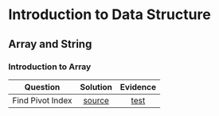 # Introduction to Data Structure

## Array and String

### Introduction to Array

| Question            | Solution      | Evidence  |
| --------------------|:-------------:| :-----:   |
| Find Pivot Index    | [source](src/main/kotlin/findpivotindex/FindPivotIndexSolution.kt)  |[test](src/test/kotlin/findpivotindex/FindPivotIndexSolutionTest.kt) |